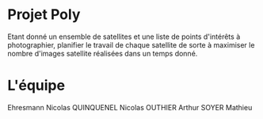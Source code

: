 Projet Poly
===========

Etant donné un ensemble de satellites et une liste de points d'intérêts à photographier, planifier le travail de chaque satellite de sorte à maximiser le nombre d'images satellite réalisées dans un temps donné.


L'équipe
===========

Ehresmann Nicolas
QUINQUENEL Nicolas
OUTHIER Arthur
SOYER Mathieu
